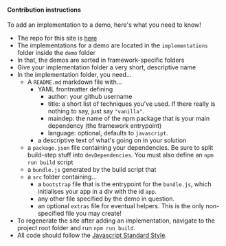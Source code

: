 #### Contribution instructions

To add an implementation to a demo, here's what you need to know!

* The repo for this site is [here](https://github.com/krawaller/jscomp)
* The implementations for a demo are located in the `implementations` folder inside the `demo` folder
* In that, the demos are sorted in framework-specific folders
* Give your implementation folder a very short, descriptive name
* In the implementation folder, you need...
  * A `README.md` markdown file with...
    * YAML frontmatter defining
      * author: your github username
      * title: a short list of techniques you've used. If there really is nothing to say, just say `"vanilla"`.
      * maindep: the name of the npm package that is your main dependency (the framework entrypoint)
      * language: optional, defaults to `javascript`.
    * a descriptive text of what's going on in your solution
  * a `package.json` file containing your dependencies. Be sure to split build-step stuff into `devDependencies`. You must also define an `npm run build` script
  * a `bundle.js` generated by the build script that
  * a `src` folder containing...
    * a `bootstrap` file that is the entrypoint for the `bundle.js`, which initialises your app in a div with the id `app`.
    * any other file specified by the demo in question.
    * an optional `extras` file for eventual helpers. This is the only non-specified file you may create!
* To regenerate the site after adding an implementation, navigate to the project root folder and run `npm run build`.
* All code should follow the [Javascript Standard Style](http://standardjs.com/).